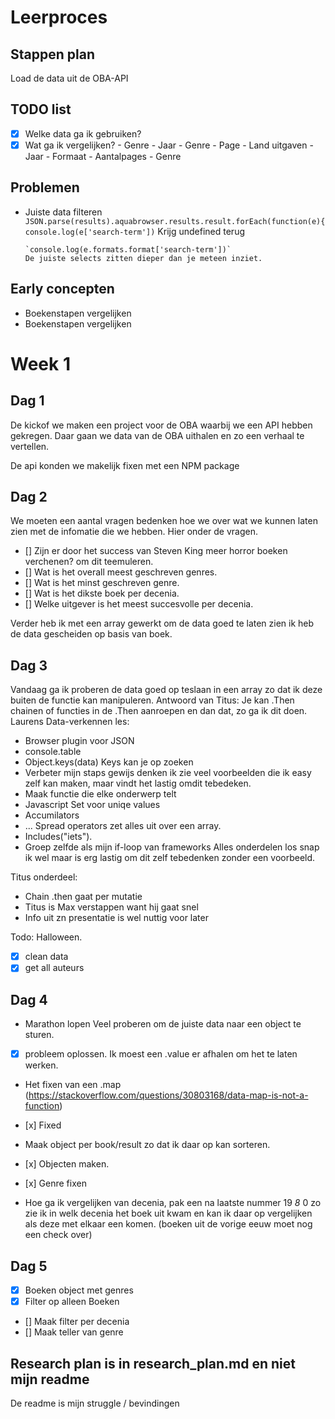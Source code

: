 # Leerproces

## Stappen plan

 Load de data uit de OBA-API

## TODO list

- [x] Welke data ga ik gebruiken?
- [x] Wat ga ik vergelijken?
    \- Genre - Jaar
    \- Genre - Page
    \- Land uitgaven - Jaar
    \- Formaat - Aantalpages - Genre

## Problemen

-   Juiste data filteren
    `JSON.parse(results).aquabrowser.results.result.forEach(function(e){
        console.log(e['search-term'])`
        Krijg undefined terug

        `console.log(e.formats.format['search-term'])`
        De juiste selects zitten dieper dan je meteen inziet.

## Early concepten

-   Boekenstapen vergelijken
-   Boekenstapen vergelijken

# Week 1

## Dag 1

De kickof we maken een project voor de OBA waarbij we een API hebben gekregen. Daar gaan we data van de OBA uithalen en zo een verhaal te vertellen.

De api konden we makelijk fixen met een NPM package

## Dag 2

We moeten een aantal vragen bedenken hoe we over wat we kunnen laten zien met de infomatie die we hebben.
Hier onder de vragen.
- \[] Zijn er door het success van Steven King meer horror boeken verchenen? om dit teemuleren.
- \[] Wat is het overall meest geschreven genres.
- \[] Wat is het minst geschreven genre.
- \[] Wat is het dikste boek per decenia.
- \[] Welke uitgever is het meest succesvolle per decenia.

Verder heb ik met een array gewerkt om de data goed te laten zien ik heb de data gescheiden op basis van boek.

## Dag 3

Vandaag ga ik proberen de data goed op teslaan in een array zo dat ik deze buiten de functie kan manipuleren.
Antwoord van Titus: Je kan .Then chainen of functies in de .Then aanroepen en dan dat, zo ga ik dit doen.
Laurens Data-verkennen les:

-   Browser plugin voor JSON
-   console.table
-   Object.keys(data) Keys kan je op zoeken
-   Verbeter mijn staps gewijs denken ik zie veel voorbeelden die ik easy zelf kan maken, maar vindt het lastig omdit tebedeken.
-   Maak functie die elke onderwerp telt
-   Javascript Set voor uniqe values
-   Accumilators
-   ... Spread operators zet alles uit over een array.
-   Includes("iets").
-   Groep zelfde als mijn if-loop van frameworks
    Alles onderdelen los snap ik wel maar is erg lastig om dit zelf tebedenken zonder een voorbeeld.

Titus onderdeel:

-   Chain .then gaat per mutatie
-   Titus is Max verstappen want hij gaat snel
-   Info uit zn presentatie is wel nuttig voor later

Todo: Halloween.
- [X] clean data
- [X] get all auteurs

## Dag 4

-   Marathon lopen
    Veel proberen om de juiste data naar een object te sturen.
-   [x] probleem oplossen. Ik moest een .value er afhalen om het te laten werken.

-   Het fixen van een .map (https://stackoverflow.com/questions/30803168/data-map-is-not-a-function)
-    [x] Fixed

-   Maak object per book/result zo dat ik daar op kan sorteren.
-    [x] Objecten maken.
-    [x] Genre fixen

-   Hoe ga ik vergelijken van decenia, pak een na laatste nummer 19 *8* 0 zo zie ik in welk decenia het boek uit kwam en kan ik daar op vergelijken als deze met elkaar een komen.
(boeken uit de vorige eeuw moet nog een check over)

## Dag 5
- [x] Boeken object met genres
- [x] Filter op alleen Boeken
- [] Maak filter per decenia
- [] Maak teller van genre

## Research plan is in research_plan.md en niet mijn readme
De readme is mijn struggle / bevindingen
